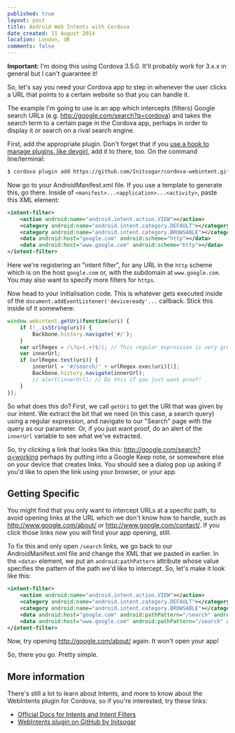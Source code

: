 ```yaml
---
published: true
layout: post
title: Android Web Intents with Cordova
date_created: 11 August 2014
location: London, UK
comments: false
---
```


**Important:** I'm doing this using Cordova 3.5.0. It'll probably work for 3.x.x in general but I can't guarantee it!

So, let's say you need your Cordova app to step in whenever the user clicks a URL that points to a certain website so that you can handle it.

The example I'm going to use is an app which intercepts (filters) Google search URLs (e.g. http://google.com/search?q=cordova) and takes the search term to a certain page in the Cordova app, perhaps in order to display it or search on a rival search engine.

First, add the appropriate plugin. Don't forget that if you [use a hook to manage plugins, like devgirl](http://devgirl.org/2013/11/12/three-hooks-your-cordovaphonegap-project-needs/), add it to there, too. On the command line/terminal:

```bash
$ cordova plugin add https://github.com/Initsogar/cordova-webintent.git
```

Now go to your AndroidManifest.xml file. If you use a template to generate this, go there. Inside of `<manifest>...<application>...<activity>`, paste this XML element:

```xml
<intent-filter>
	<action android:name="android.intent.action.VIEW"></action>
	<category android:name="android.intent.category.DEFAULT"></category>
	<category android:name="android.intent.category.BROWSABLE"></category>
	<data android:host="google.com" android:scheme="http"></data>
	<data android:host="www.google.com" android:scheme="http"></data>
</intent-filter>
```

Here we're registering an "intent filter", for any URL in the `http` scheme which is on the host `google.com` or, with the subdomain at `www.google.com`. You may also want to specify more filters for `https`.

Now head to your initialisation code. This is whatever gets executed inside of the `document.addEventListener('deviceready'...` callback. Stick this inside of it somewhere:

```javascript
window.webintent.getUri(function(uri) {
	if (!_.isString(uri)) {
		Backbone.history.navigate('#/');
	}
	var urlRegex = /\?q=(.+)$/i; // This regular expression is very greedy, you may want to refine it
	var innerUrl;
	if (urlRegex.test(uri)) {
		innerUrl = '#/search/' + urlRegex.exec(uri)[1];
		Backbone.history.navigate(innerUrl);
		// alert(innerUrl); // Do this if you just want proof!
	}
});
```

So what does this do? First, we call `getUri` to get the URI that was given by our intent. We extract the bit that we need (in this case, a search query) using a regular expression, and navigate to our "Search" page with the query as our parameter. Or, if you just want proof, do an alert of the `innerUrl` variable to see what we've extracted.

So, try clicking a link that looks like this: http://google.com/search?q=working perhaps by putting into a Google Keep note, or somewhere else on your device that creates links. You should see a dialog pop up asking if you'd like to open the link using your browser, or your app.

## Getting Specific

You might find that you only want to intercept URLs at a specific path, to avoid opening links at the URL which we don't know how to handle, such as http://www.google.com/about/ or http://www.google.com/contact/. If you click those links now you will find your app opening, still.

To fix this and only open `/search` links, we go back to our AndroidManifest.xml file and change the XML that we pasted in earlier. In the `<data>` element, we put an `android:pathPattern` attribute whose value specifies the pattern of the path we'd like to intercept. So, let's make it look like this:

```xml
<intent-filter>
	<action android:name="android.intent.action.VIEW"></action>
	<category android:name="android.intent.category.DEFAULT"></category>
	<category android:name="android.intent.category.BROWSABLE"></category>
	<data android:host="google.com" android:pathPattern="/search" android:scheme="http"></data>
	<data android:host="www.google.com" android:pathPattern="/search" android:scheme="http"></data>
</intent-filter>
```

Now, try opening http://google.com/about/ again. It won't open your app!

So, there you go. Pretty simple.

## More information

There's still a lot to learn about Intents, and more to know about the WebIntents plugin for Cordova, so if you're interested, try these links:

* [Official Docs for Intents and Intent Filters](http://developer.android.com/guide/components/intents-filters.html)
* [WebIntents plugin on GitHub by Initsogar](https://github.com/Initsogar/cordova-webintent)